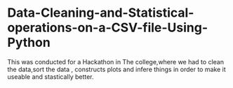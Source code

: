 # Data-Cleaning-and-Statistical-operations-on-a-CSV-file-Using-Python
 This was conducted for a Hackathon in The college,where we had to clean the data,sort the data , constructs plots and infere things in order to make it useable and stastically better.
